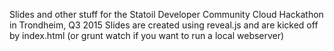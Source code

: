Slides and other stuff for the Statoil Developer Community Cloud Hackathon in Trondheim, Q3 2015
Slides are created using reveal.js and are kicked off by index.html (or grunt watch if you want to run a local webserver)